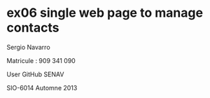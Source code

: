 ex06 single web page to manage contacts
=======================================

Sergio Navarro 

Matricule       : 909 341 090

User GitHub SENAV

SIO-6014  Automne 2013